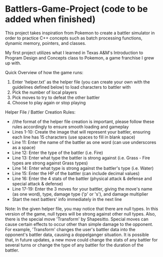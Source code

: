 # Battlers-Game-Project (code to be added when finished)
This project takes inspiration from Pokemon to create a battler simulator in order to practice C++ concepts such as batch processing functions, dynamic memory, pointers, and classes.

My first project utilizes what I learned in Texas A&M's Introduction to Program Design and Concepts class to Pokemon, a game franchise I grew up with.

Quick Overview of how the game runs:
 1. Enter 'helper.txt' as the helper file (you can create your own with the guidelines defined below) to load characters to battler with
 2. Pick the number of local players
 3. Pick moves to try to defeat the other battler
 4. Choose to play again or stop playing

Helper File / Battler Creation Rules:
 - //the format of the helper file creation is important, please follow these rules accordingly to ensure smooth loading and gameplay
 - Lines 1-10: Create the image that will represent your battler, ensuring each line has 15 characters (use spaces to fill in blank space)
 - Line 11: Enter the name of the battler as one word (can use underscores as a space)
 - Line 12: Enter the type of the battler (i.e. Fire)
 - Line 13: Enter what type the battler is strong against (i.e. Grass - Fire types are strong against Grass types)
 - Line 14: Enter what type is strong against the battler's type (i.e. Water)
 - Line 15: Enter the HP of the battler (can include decimal values)
 - Line 16: Enter the 4 stats of the battler (physical attack & defense and special attack & defense)
 - Line 17-19: Enter the 3 moves for your battler, giving the move's name (as one word), type, damage type ('p' or 's'), and damage multiplier
 - Start the next battlers' info immediately in the next line 

Note:
In the given helper file, you may notice that there are null types. In this version of the game, null types will be strong against other null types.
Also, there is the special move 'Transform' by Shapesitto. Special moves can cause certain effects to occur other than simple damage to the opponent. For example, 'Transform' changes the user's battler data into the opponent's battler data, causing a doppelganger situation. It is possible that, in future updates, a new move could change the stats of any battler for several turns or change the type of any battler for the duration of the battler.
